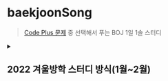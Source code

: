 # baekjoonSong

> [Code Plus 문제](https://code.plus/course/41) 중 선택해서 푸는 BOJ 1일 1솔 스터디

<details>
 <summary><h2>2022 겨울방학 스터디 방식(1월~2월)</h2></summary>
<div markdown="1">

### ⏳ 주 계획 

- **월, 화, 수** : 자유 문제 풀이 (필수) 
- **목, 금** : 어려웠던 문제, 함께 풀어보고 싶은 문제 공유 

### 📌 기본 규칙 

1. 주 1회 휴무 (전날 말하기) 
2. 코드 공유하고 자기 코드 설명 
  **방식** : 깃 레포에 해당 주차 파일 생성 후 업로드 
  - 파일명 : *문제번호_채팅방닉네임*
  - 커밋메시지 : *날짜(요일)_문제이름*
  [옵션 : 다른 사람 코드 코멘트 달아주기]
3. 못풀었을 경우 
- 시도했던 아이디어 공유 : **당일**
- 주말까지 풀기 : 유예하고 **일요일**에 인증 
- 해당 문제 해결에 필요한 자료구조/알고리즘 복습 인증 : **다음날**  
4. 이건 못푼다 싶은거 주1회 면제권 
  → 대신 구글링해서 푼 사람 코드 설명하기 
5. 벌금 1000원  

### 📆 전체 스케줄 
| week | subject |
|---|---|
|Week 1 (1/10 ~ 1/16)|자료구조1 (이번주는 자유!)|
|Week 2 (1/17 ~ 1/23)|다이나믹 프로그래밍|
|Week 3 (1/24 ~ 1/30)|부르트포스|
|Week 4 (1/31 ~ 2/6)|*설연휴* - 공통 과제 2개 or 전체 휴무|
|Week 5 (2/7 ~ 2/13)|그래프|
|Week 6 (2/14 ~ 2/20)|BFS|
|Week 7 (2/21 ~ 2/28)|트리|

</div>
</details>



